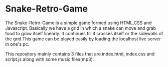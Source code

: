 # Snake-Retro-Game
The Snake-Retro-Game is a simple game formed using HTML,CSS and Javascript. Basically we have a grid in which a snake can move and grab food to grow itself linearly. It
continues till it crosses itself or the sidewalls of the grid.This game can be played easily by loading the localhost live server in one's pc.

This repository mainly contains 3 files that are index.html, index.css and script.js along with some music files(mp3).

